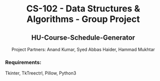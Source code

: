 <h1 align="center">CS-102 - Data Structures & Algorithms - Group Project</h1>

<h2 align="center">HU-Course-Schedule-Generator</h2>

<p align="center">Project Partners: Anand Kumar, Syed Abbas Haider, Hammad Mukhtar</p>

### Requirements:
Tkinter, TkTreectrl, Pillow, Python3

